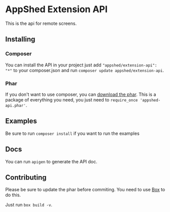 # AppShed Extension API

This is the api for remote screens.

## Installing

### Composer

You can install the API in your project just add `"appshed/extension-api": "*"` to your composer.json and run `composer update appshed/extension-api`.

### Phar

If you don't want to use composer, you can [download the phar](https://raw.githubusercontent.com/AppShed/extension-api/master/build/appshed-api.phar). This is a package of everything you need, you just need to `require_once 'appshed-api.phar'`.

## Examples

Be sure to run `composer install` if you want to run the examples

## Docs

You can run `apigen` to generate the API doc.

## Contributing

 Please be sure to update the phar before commiting. You need to use [Box](http://box-project.org/) to do this.

Just run `box build -v`.
